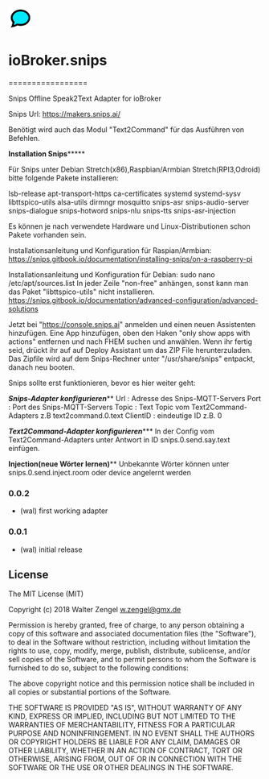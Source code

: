 ![Logo](admin/snips.png)
# ioBroker.snips
=================

Snips Offline Speak2Text Adapter for ioBroker

Snips Url: https://makers.snips.ai/

Benötigt wird auch das Modul "Text2Command" für das Ausführen von Befehlen.

**********************Installation Snips***************************

Für Snips unter Debian Stretch(x86),Raspbian/Armbian Stretch(RPI3,Odroid) bitte folgende Pakete installieren:

lsb-release 
apt-transport-https 
ca-certificates 
systemd 
systemd-sysv 
libttspico-utils 
alsa-utils
dirmngr
mosquitto
snips-asr
snips-audio-server
snips-dialogue
snips-hotword
snips-nlu
snips-tts
snips-asr-injection

Es können je nach verwendete Hardware und Linux-Distributionen schon Pakete vorhanden sein.

Installationsanleitung und Konfiguration für Raspian/Armbian:
https://snips.gitbook.io/documentation/installing-snips/on-a-raspberry-pi

Installationsanleitung und Konfiguration für Debian:
sudo nano /etc/apt/sources.list
In jeder Zeile "non-free" anhängen, sonst kann man das Paket "libttspico-utils" nicht installieren.
https://snips.gitbook.io/documentation/advanced-configuration/advanced-solutions

Jetzt bei "https://console.snips.ai" anmelden und einen neuen Assistenten hinzufügen.
Eine App hinzufügen, oben den Haken "only show apps with actions" entfernen und nach FHEM suchen und anwählen.
Wenn ihr fertig seid, drückt ihr auf auf Deploy Assistant um das ZIP File herunterzuladen.
Das Zipfile wird auf dem Snips-Rechner unter "/usr/share/snips" entpackt, danach neu booten.

Snips sollte erst funktionieren, bevor es hier weiter geht:

*************************Snips-Adapter konfigurieren***************************
Url      : Adresse des Snips-MQTT-Servers
Port     : Port des Snips-MQTT-Servers
Topic    : Text Topic vom Text2Command-Adapters z.B text2command.0.text
ClientID : eindeutige ID z.B. 0

*********************Text2Command-Adapter konfigurieren************************
In der Config vom Text2Command-Adapters unter Antwort in ID snips.0.send.say.text einfügen.

************************Injection(neue Wörter lernen)**************************
Unbekannte Wörter können unter snips.0.send.inject.room oder device angelernt werden


### 0.0.2
* (wal) first working adapter

### 0.0.1
* (wal) initial release

## License
The MIT License (MIT)

Copyright (c) 2018 Walter Zengel <w.zengel@gmx.de>

Permission is hereby granted, free of charge, to any person obtaining a copy
of this software and associated documentation files (the "Software"), to deal
in the Software without restriction, including without limitation the rights
to use, copy, modify, merge, publish, distribute, sublicense, and/or sell
copies of the Software, and to permit persons to whom the Software is
furnished to do so, subject to the following conditions:

The above copyright notice and this permission notice shall be included in
all copies or substantial portions of the Software.

THE SOFTWARE IS PROVIDED "AS IS", WITHOUT WARRANTY OF ANY KIND, EXPRESS OR
IMPLIED, INCLUDING BUT NOT LIMITED TO THE WARRANTIES OF MERCHANTABILITY,
FITNESS FOR A PARTICULAR PURPOSE AND NONINFRINGEMENT. IN NO EVENT SHALL THE
AUTHORS OR COPYRIGHT HOLDERS BE LIABLE FOR ANY CLAIM, DAMAGES OR OTHER
LIABILITY, WHETHER IN AN ACTION OF CONTRACT, TORT OR OTHERWISE, ARISING FROM,
OUT OF OR IN CONNECTION WITH THE SOFTWARE OR THE USE OR OTHER DEALINGS IN
THE SOFTWARE.
